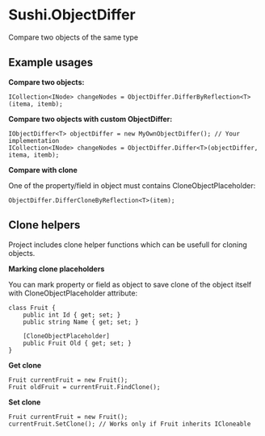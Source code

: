 # Sushi.ObjectDiffer
Compare two objects of the same type

## Example usages

**Compare two objects:**

    ICollection<INode> changeNodes = ObjectDiffer.DifferByReflection<T>(itema, itemb);

**Compare two objects with custom ObjectDiffer:**

    IObjectDiffer<T> objectDiffer = new MyOwnObjectDiffer(); // Your implementation
    ICollection<INode> changeNodes = ObjectDiffer.Differ<T>(objectDiffer, itema, itemb);

**Compare with clone** 

One of the property/field in object must contains CloneObjectPlaceholder:

    ObjectDiffer.DifferCloneByReflection<T>(item);

## Clone helpers

Project includes clone helper functions which can be usefull for 
cloning objects.

**Marking clone placeholders**

You can mark property or field as object to save clone of the object itself with CloneObjectPlaceholder attribute:

    class Fruit {
        public int Id { get; set; }
        public string Name { get; set; }

        [CloneObjectPlaceholder]
        public Fruit Old { get; set; }
    }

**Get clone**

    Fruit currentFruit = new Fruit();
    Fruit oldFruit = currentFruit.FindClone();

**Set clone** 

    Fruit currentFruit = new Fruit();
    currentFruit.SetClone(); // Works only if Fruit inherits ICloneable

